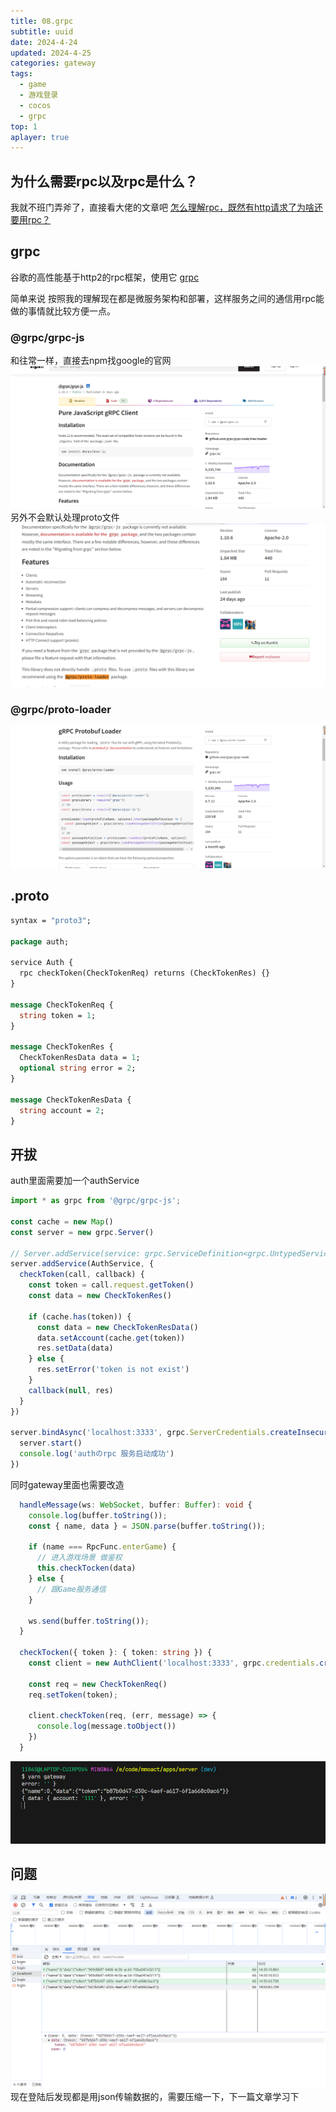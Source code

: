 ```yaml
---
title: 08.grpc
subtitle: uuid
date: 2024-4-24
updated: 2024-4-25
categories: gateway
tags:
  - game
  - 游戏登录
  - cocos
  - grpc
top: 1
aplayer: true
---
```



## 为什么需要rpc以及rpc是什么？
我就不班门弄斧了，直接看大佬的文章吧
[怎么理解rpc，既然有http请求了为啥还要用rpc？](https://www.zhihu.com/question/524580708/answer/2584782720)

## grpc
谷歌的高性能基于http2的rpc框架，使用它
[grpc](https://grpc.io/docs/languages/node/quickstart/)

简单来说 按照我的理解现在都是微服务架构和部署，这样服务之间的通信用rpc能做的事情就比较方便一点。

### @grpc/grpc-js
和往常一样，直接去npm找google的官网
![alt text](./image.png)
另外不会默认处理proto文件
![alt text](./image-1.png)
### @grpc/proto-loader
![alt text](./image-2.png)


## .proto

```proto
syntax = "proto3";

package auth;

service Auth {
  rpc checkToken(CheckTokenReq) returns (CheckTokenRes) {}
}

message CheckTokenReq {
  string token = 1;
}

message CheckTokenRes {
  CheckTokenResData data = 1;
  optional string error = 2;
}

message CheckTokenResData {
  string account = 2;
}

```
## 开拔

auth里面需要加一个authService

```ts
import * as grpc from '@grpc/grpc-js';

const cache = new Map()
const server = new grpc.Server()

// Server.addService(service: grpc.ServiceDefinition<grpc.UntypedServiceImplementation>, implementation: grpc.UntypedServiceImplementation): void
server.addService(AuthService, {
  checkToken(call, callback) {
    const token = call.request.getToken()
    const data = new CheckTokenRes()

    if (cache.has(token)) {
      const data = new CheckTokenResData()
      data.setAccount(cache.get(token))
      res.setData(data)
    } else {
      res.setError('token is not exist')
    }
    callback(null, res)
  }
})

server.bindAsync('localhost:3333', grpc.ServerCredentials.createInsecure(), () => {
  server.start()
  console.log('authのrpc 服务启动成功')
})
```

同时gateway里面也需要改造

```ts
  handleMessage(ws: WebSocket, buffer: Buffer): void {
    console.log(buffer.toString());
    const { name, data } = JSON.parse(buffer.toString());

    if (name === RpcFunc.enterGame) {
      // 进入游戏场景 做鉴权
      this.checkTocken(data)
    } else {
      // 跟Game服务通信
    }

    ws.send(buffer.toString());
  }

  checkTocken({ token }: { token: string }) {
    const client = new AuthClient('localhost:3333', grpc.credentials.createInsecure());

    const req = new CheckTokenReq()
    req.setToken(token);

    client.checkToken(req, (err, message) => {
      console.log(message.toObject())
    })
  }
```
![alt text](./image-3.png)

## 问题
![alt text](./image-4.png)
现在登陆后发现都是用json传输数据的，需要压缩一下，下一篇文章学习下
